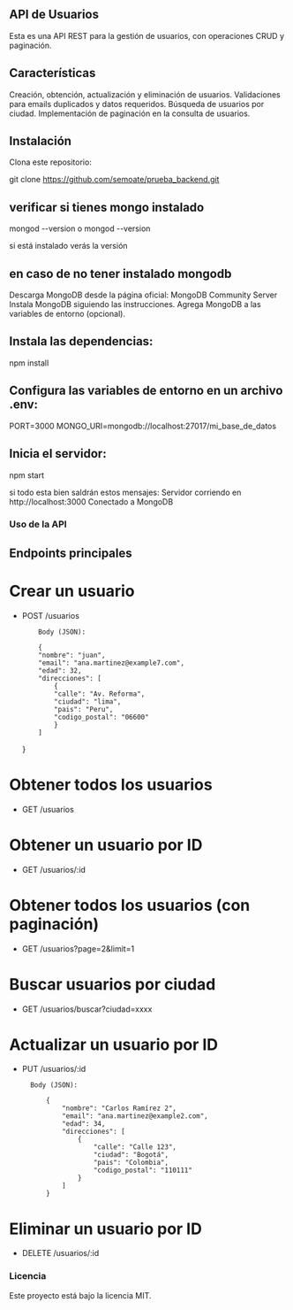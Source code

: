 ## API de Usuarios

Esta es una API REST para la gestión de usuarios, con operaciones CRUD y paginación.

## Características

Creación, obtención, actualización y eliminación de usuarios.
Validaciones para emails duplicados y datos requeridos.
Búsqueda de usuarios por ciudad.
Implementación de paginación en la consulta de usuarios.

## Instalación

Clona este repositorio:

git clone https://github.com/semoate/prueba_backend.git

## verificar si tienes mongo instalado
mongod --version
o mongod --version

si está instalado verás la versión

## en caso de no tener instalado mongodb

Descarga MongoDB desde la página oficial: MongoDB Community Server
Instala MongoDB siguiendo las instrucciones.
Agrega MongoDB a las variables de entorno (opcional).

## Instala las dependencias:

npm install

## Configura las variables de entorno en un archivo .env:

PORT=3000
MONGO_URI=mongodb://localhost:27017/mi_base_de_datos

## Inicia el servidor:

npm start

si todo esta bien saldrán estos mensajes:
 Servidor corriendo en http://localhost:3000
 Conectado a MongoDB


### Uso de la API

## Endpoints principales

# Crear un usuario

- POST /usuarios

          Body (JSON):

          {
          "nombre": "juan",
          "email": "ana.martinez@example7.com",
          "edad": 32,
          "direcciones": [
              {
              "calle": "Av. Reforma",
              "ciudad": "lima",
              "pais": "Peru",
              "codigo_postal": "06600"
              }
          ]

  }

# Obtener todos los usuarios

- GET /usuarios

# Obtener un usuario por ID

- GET /usuarios/:id

# Obtener todos los usuarios (con paginación)

- GET /usuarios?page=2&limit=1

# Buscar usuarios por ciudad

- GET /usuarios/buscar?ciudad=xxxx

# Actualizar un usuario por ID

- PUT /usuarios/:id

        Body (JSON):

            {
                "nombre": "Carlos Ramírez 2",
                "email": "ana.martinez@example2.com",
                "edad": 34,
                "direcciones": [
                    {
                        "calle": "Calle 123",
                        "ciudad": "Bogotá",
                        "pais": "Colombia",
                        "codigo_postal": "110111"
                    }
                ]
            }

# Eliminar un usuario por ID

- DELETE /usuarios/:id

### Licencia

Este proyecto está bajo la licencia MIT.
